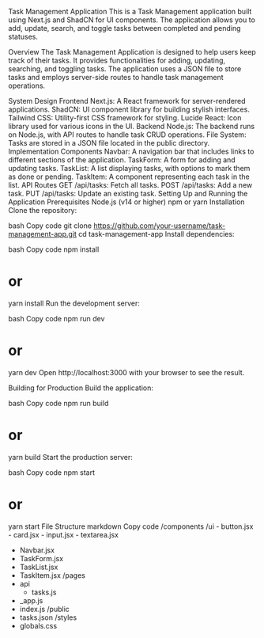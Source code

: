 Task Management Application
This is a Task Management application built using Next.js and ShadCN for UI components. The application allows you to add, update, search, and toggle tasks between completed and pending statuses.

Overview
The Task Management Application is designed to help users keep track of their tasks. It provides functionalities for adding, updating, searching, and toggling tasks. The application uses a JSON file to store tasks and employs server-side routes to handle task management operations.

System Design
Frontend
Next.js: A React framework for server-rendered applications.
ShadCN: UI component library for building stylish interfaces.
Tailwind CSS: Utility-first CSS framework for styling.
Lucide React: Icon library used for various icons in the UI.
Backend
Node.js: The backend runs on Node.js, with API routes to handle task CRUD operations.
File System: Tasks are stored in a JSON file located in the public directory.
Implementation
Components
Navbar: A navigation bar that includes links to different sections of the application.
TaskForm: A form for adding and updating tasks.
TaskList: A list displaying tasks, with options to mark them as done or pending.
TaskItem: A component representing each task in the list.
API Routes
GET /api/tasks: Fetch all tasks.
POST /api/tasks: Add a new task.
PUT /api/tasks: Update an existing task.
Setting Up and Running the Application
Prerequisites
Node.js (v14 or higher)
npm or yarn
Installation
Clone the repository:

bash
Copy code
git clone https://github.com/your-username/task-management-app.git
cd task-management-app
Install dependencies:

bash
Copy code
npm install
# or
yarn install
Run the development server:

bash
Copy code
npm run dev
# or
yarn dev
Open http://localhost:3000 with your browser to see the result.

Building for Production
Build the application:

bash
Copy code
npm run build
# or
yarn build
Start the production server:

bash
Copy code
npm start
# or
yarn start
File Structure
markdown
Copy code
/components
  /ui
    - button.jsx
    - card.jsx
    - input.jsx
    - textarea.jsx
  - Navbar.jsx
  - TaskForm.jsx
  - TaskList.jsx
  - TaskItem.jsx
/pages
  - api
    - tasks.js
  - _app.js
  - index.js
/public
  - tasks.json
/styles
  - globals.css